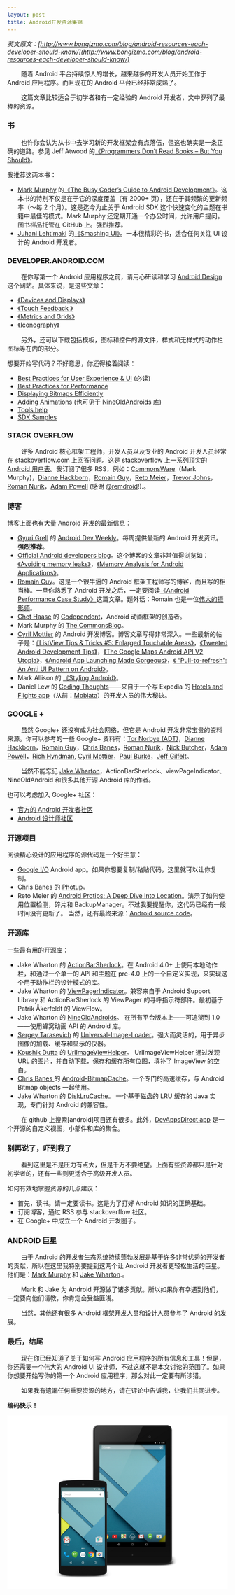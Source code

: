 ```yaml
---
layout: post
title: Android开发资源集锦
---
```


*英文原文：[http://www.bongizmo.com/blog/android-resources-each-developer-should-know/](http://www.bongizmo.com/blog/android-resources-each-developer-should-know/)*

&#160;&#160;&#160;&#160;&#160;&#160;&#160;&#160;随着 Android 平台持续惊人的增长，越来越多的开发人员开始工作于 Android 应用程序。而且现在的 Android 平台已经非常成熟了。

&#160;&#160;&#160;&#160;&#160;&#160;&#160;&#160;这篇文章比较适合于初学者和有一定经验的 Android 开发者，文中罗列了最棒的资源。

### 书

&#160;&#160;&#160;&#160;&#160;&#160;&#160;&#160;也许你会认为从书中去学习新的开发框架会有点落伍，但这也确实是一条正确的道路。参见 Jeff Atwood 的[《Programmers Don’t Read Books – But You Should》](http://www.codinghorror.com/blog/2008/04/programmers-dont-read-books----but-you-should.html)。

我推荐这两本书：

* [Mark Murphy](http://commonsware.com/blog/) 的[《The Busy Coder’s Guide to Android Development》](https://wares.commonsware.com/#bongizmo)。这本书的特别不仅是在于它的深度覆盖（有 2000+ 页），还在于其频繁的更新频率（〜每 2 个月）。这是迄今为止关于 Android SDK 这个快速变化的主题在书籍中最佳的模式。Mark Murphy 还定期开通一个办公时间，允许用户提问。图书样品托管在 GitHub 上。强烈推荐。
* [Juhani Lehtimaki](https://plus.google.com/102272971619910906878/posts) 的[《Smashing UI》](http://www.androiduipatterns.com/p/smashing-android-ui.html)。一本很精彩的书，适合任何关注 UI 设计的 Android 开发者。

### DEVELOPER.ANDROID.COM

&#160;&#160;&#160;&#160;&#160;&#160;&#160;&#160;在你写第一个 Android 应用程序之前，请用心研读和学习 [Android Design](http://developer.android.com/design/get-started/creative-vision.html) 这个网站。具体来说，是这些文章：

* [《Devices and Displays》](http://developer.android.com/design/style/devices-displays.html)
* [《Touch Feedback 》](http://developer.android.com/design/style/touch-feedback.html)
* [《Metrics and Grids》](http://developer.android.com/design/style/metrics-grids.html)
* [《Iconography》](http://developer.android.com/design/style/iconography.html)

&#160;&#160;&#160;&#160;&#160;&#160;&#160;&#160;另外，还可以下载包括模板，图标和控件的源文件，样式和无样式的动作栏图标等在内的部分。

想要开始写代码？不好意思，你还得接着阅读：

* [Best Practices for User Experience & UI](http://developer.android.com/training/best-ux.html) (必读)
* [Best Practices for Performance](http://developer.android.com/training/best-performance.html)
* [Displaying Bitmaps Efficiently](http://developer.android.com/training/displaying-bitmaps/index.html)
* [Adding Animations](http://developer.android.com/training/animation/index.html) (也可见于 [NineOldAndroids](http://nineoldandroids.com/) 库)
* [Tools help](http://developer.android.com/tools/help/index.html)
* [SDK Samples](http://developer.android.com/tools/samples/index.html)

### STACK OVERFLOW

&#160;&#160;&#160;&#160;&#160;&#160;&#160;&#160;许多 Android 核心框架工程师，开发人员以及专业的 Android 开发人员经常在 stackoverflow.com 上回答问题。这是 stackoverflow 上一系列顶尖的 [Android 用户表](http://stackoverflow.com/tags/android/topusers)。我订阅了很多 RSS，例如：[CommonsWare](http://stackoverflow.com/users/115145/commonsware)（Mark Murphy)，[Dianne Hackborn](http://stackoverflow.com/users/236398/hackbod)，[Romain Guy](http://stackoverflow.com/users/298575/romain-guy)，[Reto Meier](http://stackoverflow.com/users/822/reto-meier)，[Trevor Johns](http://stackoverflow.com/users/186035/trevor-johns)，[Roman Nurik](http://stackoverflow.com/users/102703/roman-nurik)，[Adam Powell](http://stackoverflow.com/users/342605/adamp) (感谢 [@remdroid](https://twitter.com/remdroid)!).。

### 博客

博客上面也有大量 Android 开发的最新信息：

* [Gyuri Grell](http://gyurigrell.com/) 的 [Android Dev Weekly](http://androiddevweekly.com/)。每周提供最新的 Android 开发资讯。**强烈推荐**。
* [Official Android developers blog](http://android-developers.blogspot.com/)。这个博客的文章非常值得浏览如：[《Avoiding memory leaks》](http://android-developers.blogspot.com/2009/01/avoiding-memory-leaks.html)，[《Memory Analysis for Android Applications》](http://android-developers.blogspot.com/2011/03/memory-analysis-for-android.html)。
* [Romain Guy](http://www.curious-creature.org/category/android/)。这是一个很牛逼的 Android 框架工程师写的博客，而且写的相当棒。一旦你熟悉了 Android 开发之后，一定要阅读[《Android Performance Case Study》](http://www.curious-creature.org/2012/12/01/android-performance-case-study/)这篇文章。题外话：Romain 也是一位[伟大的摄影师](http://www.flickr.com/photos/romainguy/)。
* [Chet Haase](https://plus.google.com/104755487586666698979/about) 的 [Codependent](http://graphics-geek.blogspot.com/)，Android 动画框架的创造者。
* Mark Murphy 的 [The CommonsBlog](https://commonsware.com/blog/)。
* [Cyril Mottier](http://cyrilmottier.com/) 的 Android 开发博客。博客文章写得非常深入。一些最新的帖子是：[《ListView Tips & Tricks #5: Enlarged Touchable Areas》](http://cyrilmottier.com/2012/02/16/listview-tips-tricks-5-enlarged-touchable-areas/)，[《Tweeted Android Development Tips》](http://cyrilmottier.com/2012/04/20/android-tips-tweets/)，[《The Google Maps Android API V2 Utopia》](http://cyrilmottier.com/2012/12/07/the-google-maps-android-api-v2-utopia/)，[《Android App Launching Made Gorgeous》](http://cyrilmottier.com/2013/01/23/android-app-launching-made-gorgeous/)，[《 “Pull-to-refresh”: An Anti UI Pattern on Android》](http://cyrilmottier.com/2012/03/28/the-pull-to-refresh-an-anti-ui-pattern-on-android/%20)。
* Mark Allison 的 [《Styling Android》](http://blog.stylingandroid.com/)。
* Daniel Lew 的 [Coding Thoughts](http://daniel-codes.blogspot.com/)——来自于一个写 Expedia 的 [Hotels and Flights app](https://play.google.com/store/apps/details?id=com.expedia.bookings)（从前：[Mobiata](http://www.mobiata.com/)）的开发人员的伟大秘诀。

### GOOGLE +

&#160;&#160;&#160;&#160;&#160;&#160;&#160;&#160;虽然 Google+ 还没有成为社会网络，但它是 Android 开发非常宝贵的资料来源。你可以参考的一些 Google+ 资料有：[Tor Norbye (ADT)](https://plus.google.com/116539451797396019960/posts)，[Dianne Hackborn](https://plus.google.com/105051985738280261832/posts)，[Romain Guy](https://plus.google.com/109538161516040592207/posts)，[Chris Banes](https://plus.google.com/103829716466878605055/posts)，[Roman Nurik](https://plus.google.com/113735310430199015092/posts)，[Nick Butcher](https://plus.google.com/118292708268361843293/posts)，[Adam Powell](https://plus.google.com/107708120842840792570/posts)，[Rich Hyndman](https://plus.google.com/115995639636688350464/posts), [Cyril Mottier](https://plus.google.com/118417777153109946393/posts)，[Paul Burke](https://plus.google.com/113406723988623654387/posts)，[Jeff Gilfelt](https://plus.google.com/104992412719307414985/posts)。

&#160;&#160;&#160;&#160;&#160;&#160;&#160;&#160;当然不能忘记 [Jake Wharton](https://plus.google.com/+JakeWharton/posts)，ActionBarSherlock、viewPageIndicator、 NineOldAndroid 和很多其他开源 Android 库的作者。

也可以考虑加入 Google+ 社区：

* [官方的 Android 开发者社区](https://plus.google.com/communities/105153134372062985968/stream/7db53d71-5bab-46fd-a3f2-a321fee334af)
* [Android 设计师社区](https://plus.google.com/communities/113499773637471211070)

### 开源项目

阅读精心设计的应用程序的源代码是一个好主意：

* [Google I/O](https://code.google.com/p/iosched/) Android app。如果你想要复制/粘贴代码，这里就可以让你复制。
* Chris Banes 的 [Photup](https://github.com/chrisbanes/photup)。
* Reto Meier 的 [Android Protips: A Deep Dive Into Location](https://code.google.com/p/android-protips-location/)。演示了如何使用位置检测，碎片和 BackupManager。不过我要提醒你，这代码已经有一段时间没有更新了。
当然，还有最终来源：[Android source code](https://github.com/android)。

### 开源库

一些最有用的开源库：

* Jake Wharton 的 [ActionBarSherlock](https://github.com/JakeWharton/ActionBarSherlock)。在 Android 4.0+ 上使用本地动作栏，和通过一个单一的 API 和主题在 pre-4.0 上的一个自定义实现，来实现这个用于动作栏的设计模式的库。
* Jake Wharton 的 [ViewPagerIndicator](https://github.com/JakeWharton/Android-ViewPagerIndicator)。兼容来自于 Android Support Library 和 ActionBarSherlock 的 ViewPager 的寻呼指示符部件。最初基于 Patrik Åkerfeldt 的 ViewFlow。
* Jake Wharton 的 [NineOldAndroids](https://github.com/JakeWharton/NineOldAndroids)。 在所有平台版本上——可追溯到 1.0——使用蜂窝动画 API 的 Android 库。
* [Sergey Tarasevich](https://plus.google.com/104933810381807044162/posts) 的 [Universal-Image-Loader](https://github.com/nostra13/Android-Universal-Image-Loader)。强大而灵活的，用于异步图像的加载、缓存和显示的仪器。
* [Koushik Dutta](http://www.koushikdutta.com/) 的 [UrlImageViewHelper](https://github.com/koush/UrlImageViewHelper)。 UrlImageViewHelper 通过发现 URL 的图片，并自动下载，保存和缓存所有位图，填补了 ImageView 的空白。
* [Chris Banes ](http://www.senab.co.uk/)的 [Android-BitmapCache](https://github.com/chrisbanes/Android-BitmapCache)。一个专门的高速缓存，与 Android Bitmap objects 一起使用。
* Jake Wharton 的 [DiskLruCache](https://github.com/JakeWharton/DiskLruCache)。 一个基于磁盘的 LRU 缓存的 Java 实现，专门针对 Android 的兼容性。

&#160;&#160;&#160;&#160;&#160;&#160;&#160;&#160;在 github 上搜索[android]项目还有很多。此外，[DevAppsDirect app](https://play.google.com/store/apps/details?id=com.inappsquared.devappsdirect&feature=nav_result#?t=W251bGwsMSwxLDMsImNvbS5pbmFwcHNxdWFyZWQuZGV2YXBwc2RpcmVjdCJd) 是一个开源的自定义视图，小部件和库的集合。

### 别再说了，吓到我了

&#160;&#160;&#160;&#160;&#160;&#160;&#160;&#160;看到这里是不是压力有点大，但是千万不要绝望。上面有些资源都只是针对初学者的，还有一些则更适合于高级开发人员。

如何有效地掌握资源的几点建议：

* 首先，读书。请一定要读书。这是为了打好 Android 知识的正确基础。
* 订阅博客，通过 RSS 参与 stackoverflow 社区。
* 在 Google+ 中成立一个 Android 开发圈子。

### ANDROID 巨星

&#160;&#160;&#160;&#160;&#160;&#160;&#160;&#160;由于 Android 的开发者生态系统持续蓬勃发展是基于许多非常优秀的开发者的贡献，所以在这里我特别要提到这两个让 Android 开发者更轻松生活的巨星。他们是：[Mark Murphy](https://wares.commonsware.com/#bongizmo) 和 [Jake Wharton](https://github.com/JakeWharton).。

&#160;&#160;&#160;&#160;&#160;&#160;&#160;&#160;Mark 和 Jake 为 Android 开源做了诸多贡献。所以如果你有幸遇到他们，一定要向他们请教，你肯定会受益匪浅。

&#160;&#160;&#160;&#160;&#160;&#160;&#160;&#160;当然，其他还有很多 Android 框架开发人员和设计人员参与了 Android 的发展。

### 最后，结尾

&#160;&#160;&#160;&#160;&#160;&#160;&#160;&#160;现在你已经知道了关于如何写 Android 应用程序的所有信息和工具！但是，你还需要一个伟大的 Android UI 设计师，不过这就不是本文讨论的范围了。如果你想要开始写你的第一个 Android 应用程序，那么对此一定要有所涉猎。

&#160;&#160;&#160;&#160;&#160;&#160;&#160;&#160;如果我有遗漏任何重要资源的地方，请在评论中告诉我，让我们共同进步。

**编码快乐！**

![image](https://github.com/Jackie880823/Jackie880823.github.io/blob/master/img/android-resources-each-developer-should-know/index_landing_page.png?raw=true)